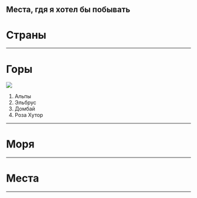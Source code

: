 ## Места, гдя я хотел бы побывать

# Страны


---
# Горы
![](mountains.jpg)

1. Альпы
2. Эльбрус
3. Домбай
4. Роза Хутор

---
# Моря


---
# Места


---